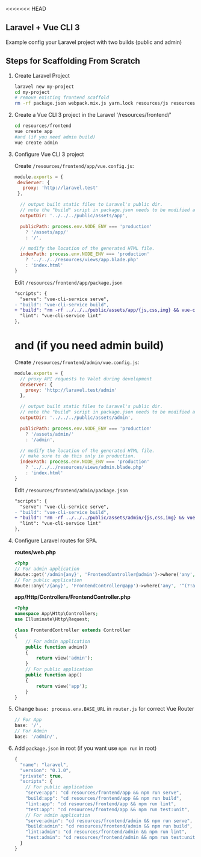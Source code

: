 <<<<<<< HEAD
## Laravel + Vue CLI 3
Example config your Laravel project with two builds (public and admin)

## Steps for Scaffolding From Scratch
1. Create Laravel Project

   ``` sh
   laravel new my-project
   cd my-project
   # remove existing frontend scaffold
   rm -rf package.json webpack.mix.js yarn.lock resources/js resources/sass public/js public/css
   ```

2. Create a Vue CLI 3 project in the Laravel '/resources/frontend/'
   ``` sh
   cd resources/frontend
   vue create app
   #and (if you need admin build)
   vue create admin
   ```

3. Configure Vue CLI 3 project

    Create `/resources/frontend/app/vue.config.js`:

    ``` js
    module.exports = {
     devServer: {
       proxy: 'http://laravel.test'
     },

      // output built static files to Laravel's public dir.
      // note the "build" script in package.json needs to be modified as well.
      outputDir: '../../../public/assets/app',

      publicPath: process.env.NODE_ENV === 'production'
        ? '/assets/app/'
        : '/',

      // modify the location of the generated HTML file.
      indexPath: process.env.NODE_ENV === 'production'
        ? '../../../resources/views/app.blade.php'
        : 'index.html'
    }
    ```
    Edit `/resources/frontend/app/package.json`
    ``` diff
    "scripts": {
      "serve": "vue-cli-service serve",
    - "build": "vue-cli-service build",
    + "build": "rm -rf ../../../public/assets/app/{js,css,img} && vue-cli-service build --no-clean",
      "lint": "vue-cli-service lint"
    },
    ```
    # and (if you need admin build)

    Create `/resources/frontend/admin/vue.config.js`:
    ```javascript
    module.exports = {
      // proxy API requests to Valet during development
      devServer: {
        proxy: 'http://laravel.test/admin'
      },

      // output built static files to Laravel's public dir.
      // note the "build" script in package.json needs to be modified as well.
      outputDir: '../../../public/assets/admin',

      publicPath: process.env.NODE_ENV === 'production'
        ? '/assets/admin/'
        : '/admin',

      // modify the location of the generated HTML file.
      // make sure to do this only in production.
      indexPath: process.env.NODE_ENV === 'production'
        ? '../../../resources/views/admin.blade.php'
        : 'index.html'
    }
    ```
   
    Edit `/resources/frontend/admin/package.json`
    ``` diff
    "scripts": {
      "serve": "vue-cli-service serve",
    - "build": "vue-cli-service build",
    + "build": "rm -rf ../../../public/assets/admin/{js,css,img} && vue-cli-service build --no-clean",
      "lint": "vue-cli-service lint"
    },
    ```
4. Configure Laravel routes for SPA.

    **routes/web.php**

    ``` php
    <?php
    // For admin application
    Route::get('/admin{any}', 'FrontendController@admin')->where('any', '.*');
    // For public application
    Route::any('/{any}', 'FrontendController@app')->where('any', '^(?!api).*$');
    ```

    **app/Http/Controllers/FrontendController.php**

    ``` php
    <?php
    namespace App\Http\Controllers;
    use Illuminate\Http\Request;

    class FrontendController extends Controller
    {
        // For admin application
        public function admin()
        {
            return view('admin');
        }
        // For public application
        public function app()
        {
            return view('app');
        }
    }
    ```
5. Change `base: process.env.BASE_URL` in `router.js` for correct Vue Router
    ``` js
    // For App
    base: '/',
    // For Admin
    base: '/admin/',
    ```
6. Add `package.json` in root (if you want use `npm run` in root)
    ``` js
    {
      "name": "laravel",
      "version": "0.1.0",
      "private": true,
      "scripts": {
        // For public application
        "serve:app": "cd resources/frontend/app && npm run serve",
        "build:app": "cd resources/frontend/app && npm run build",
        "lint:app": "cd resources/frontend/app && npm run lint",
        "test:app": "cd resources/frontend/app && npm run test:unit",
        // For admin application
        "serve:admin": "cd resources/frontend/admin && npm run serve",
        "build:admin": "cd resources/frontend/admin && npm run build",
        "lint:admin": "cd resources/frontend/admin && npm run lint",
        "test:admin": "cd resources/frontend/admin && npm run test:unit"
      }
    }
    ```
    